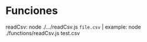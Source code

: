 # Funciones

readCsv: node ./.../readCsv.js `file.csv` | example: node ./functions/readCsv.js test.csv
